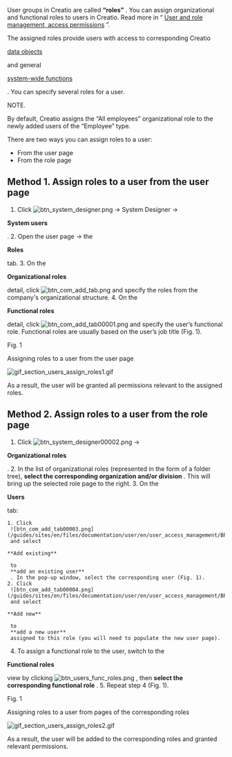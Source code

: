 


 User groups in Creatio are called
 **“roles”** 
 . You can assign organizational and functional roles to users in Creatio. Read more in “
 [User and role management, access permissions](https://academy.creatio.com/online-courses/user-and-role-management-access-permissions) 
 ”.
 



 The assigned roles provide users with access to corresponding Creatio
 
[data objects](https://academy.creatio.com/online-courses/creatio-object-data-model) 

 and general
 
[system-wide functions](/docs/7-16/user/setup_and_administration/user_and_access_management/access_management/system_operation_permissions_shortcut/system_operation_permissions#HT_administering_operations) 

 . You can specify several roles for a user.
 





 NOTE.
 
 By default, Creatio assigns the “All employees” organizational role to the newly added users of the “Employee” type.
 




 There are two ways you can assign roles to a user:
 


* From the user page
* From the role page





 Method 1. Assign roles to a user from the user page
-------------------------------------------------------


1. Click
 ![btn_system_designer.png](/guides/sites/en/files/documentation/user/en/user_access_management/BPMonlineHelp/assigning_roles/btn_system_designer.png)
 → System Designer →
 
**System users** 

 .
2. Open the user page → the
 
**Roles** 

 tab.
3. On the
 
**Organizational roles** 

 detail, click
 ![btn_com_add_tab.png](/guides/sites/en/files/documentation/user/en/user_access_management/BPMonlineHelp/assigning_roles/btn_com_add_tab.png)
 and specify the roles from the company's organizational structure.
4. On the
 
**Functional roles** 

 detail, click
 ![btn_com_add_tab00001.png](/guides/sites/en/files/documentation/user/en/user_access_management/BPMonlineHelp/assigning_roles/btn_com_add_tab00001.png)
 and specify the user’s functional role. Functional roles are usually based on the user’s job title (Fig. 1).
 





 Fig. 1
 

 Assigning roles to a user from the user page
 

![gif_section_users_assign_roles1.gif](/guides/sites/en/files/documentation/user/en/user_access_management/BPMonlineHelp/assigning_roles/gif_section_users_assign_roles1.gif)



 As a result, the user will be granted all permissions relevant to the assigned roles.
 





 Method 2. Assign roles to a user from the role page
-------------------------------------------------------


1. Click
 ![btn_system_designer00002.png](/guides/sites/en/files/documentation/user/en/user_access_management/BPMonlineHelp/assigning_roles/btn_system_designer00002.png)
 →
 
**Organizational roles** 

 .
2. In the list of organizational roles (represented in the form of a folder tree),
 **select the corresponding organization and/or division** 
 . This will bring up the selected role page to the right.
3. On the
 
**Users** 

 tab:
 


	1. Click
	 ![btn_com_add_tab00003.png](/guides/sites/en/files/documentation/user/en/user_access_management/BPMonlineHelp/assigning_roles/btn_com_add_tab00003.png)
	 and select
	 
	**Add existing** 
	
	 to
	 **add an existing user** 
	 . In the pop-up window, select the corresponding user (Fig. 1).
	2. Click
	 ![btn_com_add_tab00004.png](/guides/sites/en/files/documentation/user/en/user_access_management/BPMonlineHelp/assigning_roles/btn_com_add_tab00004.png)
	 and select
	 
	**Add new** 
	
	 to
	 **add a new user** 
	 assigned to this role (you will need to populate the new user page).
4. To assign a functional role to the user, switch to the
 
**Functional roles** 

 view by clicking
 ![btn_users_func_roles.png](/guides/sites/en/files/documentation/user/en/user_access_management/BPMonlineHelp/assigning_roles/btn_users_func_roles.png)
 , then
 **select the corresponding functional role** 
 .
5. Repeat step 4 (Fig. 1).
 





 Fig. 1
 

 Assigning roles to a user from pages of the corresponding roles
 

![gif_section_users_assign_roles2.gif](/guides/sites/en/files/documentation/user/en/user_access_management/BPMonlineHelp/assigning_roles/gif_section_users_assign_roles2.gif)



 As a result, the user will be added to the corresponding roles and granted relevant permissions.
 








